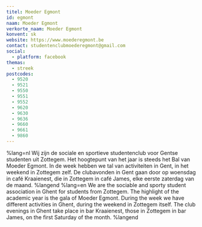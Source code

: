 ```yaml
---
titel: Moeder Egmont
id: egmont
naam: Moeder Egmont
verkorte_naam: Moeder Egmont
konvent: sk
website: https://www.moederegmont.be
contact: studentenclubmoederegmont@gmail.com
social:
  - platform: facebook
themas:
  - streek
postcodes:
  - 9520
  - 9521
  - 9550
  - 9551
  - 9552
  - 9620
  - 9630
  - 9636
  - 9660
  - 9661
  - 9860
---
```


%lang=nl Wij zijn de sociale en sportieve studentenclub voor Gentse studenten uit Zottegem. Het hoogtepunt van het jaar is steeds het Bal van Moeder Egmont. In de week hebben we tal van activiteiten in Gent, in het weekend in Zottegem zelf. De clubavonden in Gent gaan door op woensdag in café Kraaienest, die in Zottegem in café James, elke eerste zaterdag van de maand. %langend %lang=en We are the sociable and sporty student association in Ghent for students from Zottegem. The highlight of the academic year is the gala of Moeder Egmont. During the week we have different activities in Ghent, during the weekend in Zottegem itself. The club evenings in Ghent take place in bar Kraaienest, those in Zottegem in bar James, on the first Saturday of the month. %langend
